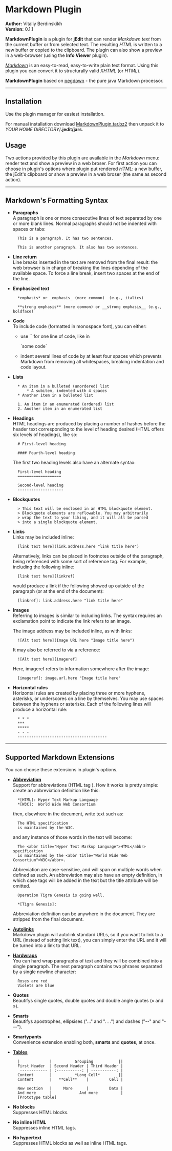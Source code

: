 Markdown Plugin
================
__Author:__ Vitaliy Berdinskikh  
__Version:__ 0.1.1

__MarkdownPlugin__ is a plugin for **jEdit** that can render _Markdown text_ from the current buffer or from selected text. The resulting _HTML_ is written to a new buffer or copied to the clipboard. The plugin can also show a preview in a web-browser (using the **Info Viewer** plugin).

[_Markdown_][Markdown] is an easy-to-read, easy-to-write plain text format. Using this plugin you can convert it to structurally valid _XHTML_ (or _HTML_).

__MarkdownPlugin__ based on [pegdown][] - the pure java Markdown processor.

- - -

Installation
-------------

Use the plugin manager for easiest installation.

For manual installation download [MarkdownPlugin.tar.bz2][bundle] then unpack it to _YOUR HOME DIRECTORY_/**.jedit/jars**.

Usage
------

Two actions provided by this plugin are available in the _Markdown_ menu: render text and show a preview in a web broser. For first action you can choose in plugin's options where plugin put rendered _HTML_: a new buffer, the jEdit's clipboard or show a preview in a web broser (the same as second action).

- - -

Markdown's Formatting Syntax
----------------------------

* __Paragraphs__  
  A paragraph is one or more consecutive lines of text separated by one or more blank lines. Normal paragraphs should not be indented with spaces or tabs:

        This is a paragraph. It has two sentences.

        This is another paragraph. It also has two sentences.

* __Line return__  
  Line breaks inserted in the text are removed from the final result: the web browser is in charge of breaking the lines depending of the available space. To force a line break, insert two spaces at the end of the line.
* __Emphasized text__

        *emphasis* or _emphasis_ (more common)  (e.g., italics)

        **strong emphasis** (more common) or __strong emphasis__ (e.g., boldface)

* __Code__  
  To include code (formatted in monospace font), you can either:
    * use &#96;&#96; for one line of code, like in

        &#96;some code&#96;

    * indent several lines of code by at least four spaces which prevents Markdown from removing all whitespaces, breaking indentation and code layout.
* __Lists__

        * An item in a bulleted (unordered) list
            * A subitem, indented with 4 spaces
        * Another item in a bulleted list

        1. An item in an enumerated (ordered) list
        2. Another item in an enumerated list

* __Headings__  
  HTML headings are produced by placing a number of hashes before the header text corresponding to the level of heading desired (HTML offers six levels of headings), like so:
  
        # First-level heading

        #### Fourth-level heading

    The first two heading levels also have an alternate syntax:

        First-level heading
        ===================

        Second-level heading
        --------------------

* __Blockquotes__

        > This text will be enclosed in an HTML blockquote element.
        > Blockquote elements are reflowable. You may arbitrarily
        > wrap the text to your liking, and it will all be parsed
        > into a single blockquote element.

* __Links__  
  Links may be included inline:

        [link text here](link.address.here "link title here")

    Alternatively, links can be placed in footnotes outside of the paragraph, being referenced with some sort of reference tag. For example, including the following inline:

        [link text here][linkref]

    would produce a link if the following showed up outside of the paragraph (or at the end of the document):

        [linkref]: link.address.here "link title here"

* __Images__  
  Referring to images is similar to including links. The syntax requires an exclamation point to indicate the link refers to an image.

    The image address may be included inline, as with links:

        ![Alt text here](Image URL here "Image title here")

    It may also be referred to via a reference:

        ![Alt text here][imageref]

    Here, imageref refers to information somewhere after the image:

        [imageref]: image.url.here "Image title here"

* __Horizontal rules__  
  Horizontal rules are created by placing three or more hyphens, asterisks, or underscores on a line by themselves. You may use spaces between the hyphens or asterisks. Each of the following lines will produce a horizontal rule:

        * * *
        ***
        *****
        - - -
        ---------------------------------------

- - -

Supported Markdown Extensions
-------------------
You can choose these extensions in plugin's options. 

* [__Abbreviation__][abbr]  
  Support for abbreviations (HTML tag <abbr>). How it works is pretty simple: create an abbreviation definition like this:

        *[HTML]: Hyper Text Markup Language
        *[W3C]:  World Wide Web Consortium

    then, elsewhere in the document, write text such as:

        The HTML specification
        is maintained by the W3C.

    and any instance of those words in the text will become:

        The <abbr title="Hyper Text Markup Language">HTML</abbr> specification
        is maintained by the <abbr title="World Wide Web Consortium">W3C</abbr>.

    Abbreviation are case-sensitive, and will span on multiple words when defined as such. An abbreviation may also have an empty definition, in which case <abbr> tags will be added in the text but the title attribute will be omitted.

        Operation Tigra Genesis is going well.

        *[Tigra Genesis]:

    Abbreviation definition can be anywhere in the document. They are stripped from the final document.
* [__Autolinks__][autolinks]  
  Markdown plugin will autolink standard URLs, so if you want to link to a URL (instead of setting link text), you can simply enter the URL and it will be turned into a link to that URL.
* [__Hardwraps__][hardwraps]  
  You can hard wrap paragraphs of text and they will be combined into a single paragraph. The next paragraph contains two phrases separated by a single newline character:

        Roses are red
        Violets are blue

* __Quotes__  
  Beautifys single quotes, double quotes and double angle quotes (&laquo; and &raquo;).
* __Smarts__  
  Beautifys apostrophes, ellipsises ("..." and ". . .") and dashes ("--" and "---").
* __Smartypants__  
  Convenience extension enabling both, **smarts** and **quotes**, at once.
* [__Tables__][tables]

        |             |          Grouping           ||
        First Header  | Second Header | Third Header |
         ------------ | :-----------: | -----------: |
        Content       |          *Long Cell*        ||
        Content       |   **Cell**    |         Cell |
        
        New section   |     More      |         Data |
        And more      |            And more          |
        [Prototype table]

* __No blocks__  
  Suppresses HTML blocks.
* __No inline HTML__  
  Suppresses inline HTML tags.
* __No hypertext__   
  Suppresses HTML blocks as well as inline HTML tags.

[Markdown]: http://daringfireball.net/projects/markdown/ "Markdown: Main"
[bundle]: http://code.pi.co.ua/jedit-markdown-plugin/downloads/MarkdownPlugin.tar.bz2
[pegdown]: http://wiki.github.com/sirthias/pegdown/
[abbr]: http://michelf.com/projects/php-markdown/extra/#abbr "PHP Markdown Extra: Abbreviation"
[autolinks]: http://github.github.com/github-flavored-markdown/ "Github-flavoured-Markdown: URL autolinking"
[hardwraps]: http://github.github.com/github-flavored-markdown/ "Github-flavoured-Markdown: Newlines"
[tables]: http://fletcherpenney.net/multimarkdown/users_guide/multimarkdown_syntax_guide/ "MultiMarkdown: tables"
